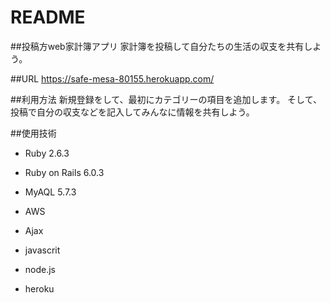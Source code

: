 # README

##投稿方web家計簿アプリ
家計簿を投稿して自分たちの生活の収支を共有しよう。

##URL
https://safe-mesa-80155.herokuapp.com/

##利用方法
新規登録をして、最初にカテゴリーの項目を追加します。
そして、投稿で自分の収支などを記入してみんなに情報を共有しよう。

##使用技術

* Ruby 2.6.3

* Ruby on Rails 6.0.3

* MyAQL 5.7.3

* AWS

* Ajax

* javascrit

* node.js

* heroku


